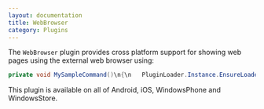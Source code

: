 ```yaml
---
layout: documentation
title: WebBrowser
category: Plugins
---
```

The `WebBrowser` plugin provides cross platform support for showing web pages using the external web browser using:
```c# 
private void MySampleCommand()\n{\n   PluginLoader.Instance.EnsureLoaded();\n   var task = Mvx.Resolve<IMvxWebBrowserTask>();\n   task.ShowWebPage(\"http://www.xamarin.com\");\n}",
```
This plugin is available on all of Android, iOS, WindowsPhone and WindowsStore.